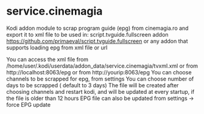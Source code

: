 # service.cinemagia

Kodi addon module to scrap program guide (epg) from cinemagia.ro and export it to xml file to be used in:
script.tvguide.fullscreen addon
https://github.com/primaeval/script.tvguide.fullscreen
 or any addon that supports loading epg from xml file or url
 
 You can access the xml file from /home/user/.kodi/userdata/addon_data/service.cinemagia/tvxml.xml
 or from http://localhost:8063/epg
 or from http://yourip:8063/epg 
 You can choose channels to be scrapped for epg, from settings
 You can choose number of days to be scrapped ( default to 3 days)
 The file will be created after choosing channels and restart kodi, and will be updated at every startup, if the file is older than 12 hours
 EPG file can also be updated from settings  -> force EPG update
